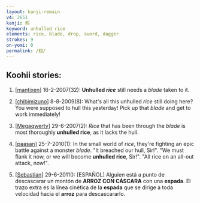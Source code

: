 ```yaml
---
layout: kanji-remain
v4: 2651
kanji: 籾
keyword: unhulled rice
elements: rice, blade, drop, sword, dagger
strokes: 9
on-yomi: 0
permalink: /籾/
---
```


## Koohii stories: 

1) [<a href="http://kanji.koohii.com/profile/mantixen">mantixen</a>] 16-2-2007(32): <strong>Unhulled <em>rice</em></strong> still needs a <em>blade</em> taken to it.

2) [<a href="http://kanji.koohii.com/profile/chibimizuno">chibimizuno</a>] 8-8-2009(8): What&#039;s all this unhulled <em>rice</em> still doing here? You were supposed to hull this yesterday! Pick up that <em>blade</em> and get to work immediately!

3) [<a href="http://kanji.koohii.com/profile/Megaqwerty">Megaqwerty</a>] 29-6-2007(2): <em>Rice</em> that has been through the <em>blade</em> is most thoroughly<strong> unhulled rice</strong>, as it lacks the hull.

4) [<a href="http://kanji.koohii.com/profile/paasan">paasan</a>] 25-7-2010(1): In the small world of <em>rice</em>, they&#039;re fighting an epic battle against a monster <em>blade</em>. &quot;It breached our hull, Sir!&quot;. &quot;We must flank it now, or we will become <strong>unhulled rice</strong>, Sir!&quot;. &quot;All rice on an all-out attack, now!&quot;.

5) [<a href="http://kanji.koohii.com/profile/Sebastian">Sebastian</a>] 29-6-2011(): [ESPAÑOL] Alguien está a punto de descascarar un montón de <strong>ARROZ CON CÁSCARA</strong> con una <strong>espada</strong>. El trazo extra es la línea cinética de la <strong>espada</strong> que se dirige a toda velocidad hacia el <strong>arroz</strong> para descascararlo.

